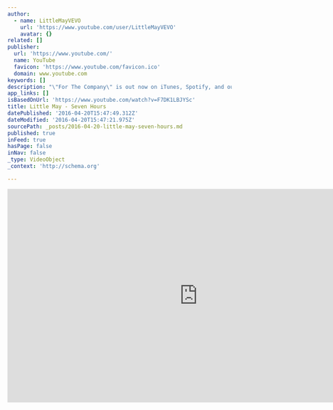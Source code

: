 ```yaml
---
author:
  - name: LittleMayVEVO
    url: 'https://www.youtube.com/user/LittleMayVEVO'
    avatar: {}
related: []
publisher:
  url: 'https://www.youtube.com/'
  name: YouTube
  favicon: 'https://www.youtube.com/favicon.ico'
  domain: www.youtube.com
keywords: []
description: "\"For The Company\" is out now on iTunes, Spotify, and our webstore, featuring single 'Home' and 'Seven Hours'. iTunes: http://po.st/ForTheCompany Spotify: http://smarturl.it/StreamForTheCompany Producer. Director. Editor Gareth Davies Cinematographer. VFX Seth Larney Performers Skylar Delphinus, Sep Caton Art Department Amy Williamson."
app_links: []
isBasedOnUrl: 'https://www.youtube.com/watch?v=F7DK1LBJYSc'
title: Little May - Seven Hours
datePublished: '2016-04-20T15:47:49.312Z'
dateModified: '2016-04-20T15:47:21.975Z'
sourcePath: _posts/2016-04-20-little-may-seven-hours.md
published: true
inFeed: true
hasPage: false
inNav: false
_type: VideoObject
_context: 'http://schema.org'

---
```

<iframe src="https://cdn.embedly.com/widgets/media.html?src=https%3A%2F%2Fwww.youtube.com%2Fembed%2FF7DK1LBJYSc%3Ffeature%3Doembed&amp;url=https%3A%2F%2Fwww.youtube.com%2Fwatch%3Fv%3DF7DK1LBJYSc&amp;image=https%3A%2F%2Fi.ytimg.com%2Fvi%2FF7DK1LBJYSc%2Fhqdefault.jpg&amp;key=b7d04c9b404c499eba89ee7072e1c4f7&amp;type=text%2Fhtml&amp;schema=youtube" width="854" height="480" scrolling="no" frameborder="0" allowfullscreen="" style=""></iframe>